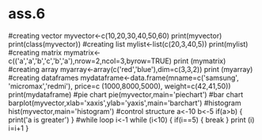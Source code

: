 # ass.6
#creating vector myvector<-c(10,20,30,40,50,60) print(myvector) print(class(myvector)) #creating list mylist<-list(c(20,3,40,5)) print(mylist) #creating matrix mymatrix<-c(('a','a','b','c','b','a'),nrow=2,ncol=3,byrow=TRUE) print (mymatrix) #creating array myarray<-array(c('red','blue'),dim=c(3,3,2)) print (myarray) #creating dataframes mydataframe<-data.frame(mname=c('samsung', 'micromax','redmi'), price=c (1000,8000,5000), weight=c(42,41,50)) print(mydataframe) #pie chart pie(myvector,main='piechart') #bar chart barplot(myvector,xlab='xaxis',ylab='yaxis',main='barchart') #histogram hist(myvector,main='histogram') #control structure a<-10 b<-5 if(a>b) { print('a is greater') } #while loop i<-1 while (i<10) { if(i==5) { break } print (i) i=i+1 }
